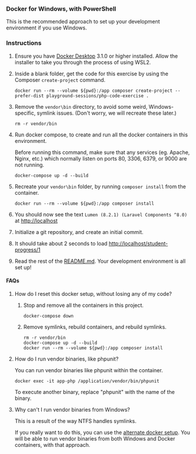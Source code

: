 ### Docker for Windows, with PowerShell

This is the recommended approach to set up your development environment if you use Windows.

### Instructions

1. Ensure you have [Docker Desktop](https://www.docker.com/products/docker-desktop) 3.1.0 or higher installed.
   Allow the installer to take you through the process of using WSL2.
   
1. Inside a blank folder, get the code for this exercise by using the Composer `create-project` command.

   ```
   docker run --rm --volume ${pwd}:/app composer create-project --prefer-dist playground-sessions/php-code-exercise .
   ```
   
1. Remove the `vendor\bin` directory, to avoid some weird, Windows-specific, symlink issues.  (Don't worry, we will recreate these later.)
   ```
   rm -r vendor/bin
   ```

1. Run docker compose, to create and run all the docker containers in this environment.

   Before running this command, make sure that any services (eg. Apache, Nginx, etc.) which normally listen
   on ports 80, 3306, 6379, or 9000 are not running.
   ```
   docker-compose up -d --build
   ```
   
1. Recreate your `vendor\bin` folder, by running `composer install` from the container.
   ```
   docker run --rm --volume ${pwd}:/app composer install
   ```

1. You should now see the text `Lumen (8.2.1) (Laravel Components ^8.0)` at [http://localhost](http://localhost)

1. Initialize a git repository, and create an initial commit.

1. It should take about 2 seconds to load [http://localhost/student-progress/1](http://localhost/student-progress/1)

1. Read the rest of the [README.md](../README.md).  Your development environment is all set up!

#### FAQs

1. How do I reset this docker setup, without losing any of my code?
    1. Stop and remove all the containers in this project.
       ```
       docker-compose down
       ```
    1. Remove symlinks, rebuild containers, and rebuild symlinks.
       ```
       rm -r vendor/bin
       docker-compose up -d --build
       docker run --rm --volume ${pwd}:/app composer install
       ```

1. How do I run vendor binaries, like phpunit?
   
   You can run vendor binaries like phpunit within the container.
   ```
   docker exec -it app-php /application/vendor/bin/phpunit
   ```
   To execute another binary, replace "phpunit" with the name of the binary.

1. Why can't I run vendor binaries from Windows?
   
   This is a result of the way NTFS handles symlinks.
   
   If you really want to do this,
   you can use the [alternate docker setup](alternative-docker.md).
   You will be able to run vendor binaries from both Windows and Docker containers, with that approach.
